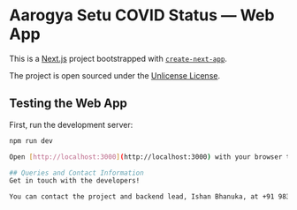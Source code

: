 # Aarogya Setu COVID Status —  Web App

This is a [Next.js](https://nextjs.org/) project bootstrapped with [`create-next-app`](https://github.com/vercel/next.js/tree/canary/packages/create-next-app). 

The project is open sourced under the [Unlicense License](https://unlicense.org/).

## Testing the Web App

First, run the development server:

```bash
npm run dev

Open [http://localhost:3000](http://localhost:3000) with your browser to see the result.

## Queries and Contact Information
Get in touch with the developers! 

You can contact the project and backend lead, Ishan Bhanuka, at +91 9830955456. Or get in touch with a frontend developer, Parth Sharma, at +91 9910231328.

